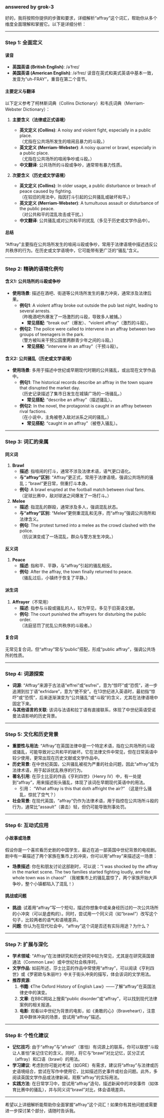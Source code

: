 ### answered by grok-3
好的，我将按照你提供的步骤和要求，详细解析“affray”这个词汇，帮助你从多个维度全面理解和掌握它。以下是详细分析：

---

### **Step 1: 全面定义**

#### **读音**
- **英国英语 (British English)**: /əˈfreɪ/
- **美国英语 (American English)**: /əˈfreɪ/
读音在英式和美式英语中基本一致，发音为“uh-FRAY”，重音在第二个音节。

#### **主要定义与翻译**
以下定义参考了柯林斯词典（Collins Dictionary）和韦氏词典（Merriam-Webster Dictionary）：

1. **主要含义（法律或正式语境）**  
   - **英文定义 (Collins)**: A noisy and violent fight, especially in a public place.  
     （尤指在公共场所发生的喧闹且暴力的斗殴。）  
   - **英文定义 (Merriam-Webster)**: A noisy quarrel or brawl, especially in a public place.  
     （尤指在公共场所的喧闹争吵或斗殴。）  
   - **中文翻译**: 公共场所的斗殴或争吵，通常带有暴力性质。  

2. **次要含义（历史或文学语境）**  
   - **英文定义 (Collins)**: In older usage, a public disturbance or breach of peace caused by fighting.  
     （在较旧的用法中，指因打斗引起的公共骚乱或破坏和平。）  
   - **英文定义 (Merriam-Webster)**: A tumultuous assault or disturbance of the public peace.  
     （对公共和平的混乱攻击或干扰。）  
   - **中文翻译**: 公共骚乱或对公共和平的扰乱（多见于历史或文学作品中）。  

#### **总结**
“Affray”主要指在公共场所发生的喧闹斗殴或争吵，常用于法律语境中描述违反公共秩序的行为。在历史或文学语境中，它可能带有更广泛的“骚乱”含义。  

---

### **Step 2: 精确的语境化例句**

#### **含义1: 公共场所的斗殴或争吵**
- **使用场景**: 描述在酒吧、街道等公共场所发生的暴力冲突，通常涉及法律后果。  
  - **例句1**: A violent affray broke out outside the pub last night, leading to several arrests.  
    （昨晚酒吧外爆发了一场激烈的斗殴，导致多人被捕。）  
    - **常见搭配**: “break out”（爆发）、“violent affray”（激烈的斗殴）。  
  - **例句2**: The police were called to intervene in an affray between two groups of teenagers in the park.  
    （警方被叫来干预公园里两群青少年之间的斗殴。）  
    - **常见搭配**: “intervene in an affray”（干预斗殴）。  

#### **含义2: 公共骚乱（历史或文学语境）**
- **使用场景**: 多用于描述中世纪或早期现代时期的公共骚乱，或出现在文学作品中。  
  - **例句1**: The historical records describe an affray in the town square that disrupted the market day.  
    （历史记录描述了集市日发生在城镇广场的一场骚乱。）  
    - **常见搭配**: “describe an affray”（描述骚乱）。  
  - **例句2**: In the novel, the protagonist is caught in an affray between rival factions.  
    （在小说中，主角被卷入敌对派系之间的骚乱。）  
    - **常见搭配**: “caught in an affray”（被卷入骚乱）。  

---

### **Step 3: 词汇的亲属**

#### **同义词**
1. **Brawl**  
   - **描述**: 指喧闹的打斗，通常不涉及法律术语，语气更口语化。  
   - **与“affray”区别**: “Affray”更正式，常用于法律语境，强调公共场所的骚乱；“brawl”更日常，侧重打斗本身。  
   - **例句**: A brawl erupted at the football match between rival fans.  
     （足球比赛中，敌对球迷之间爆发了一场打斗。）  
2. **Melee**  
   - **描述**: 指混乱的群殴，通常涉及多人，强调混乱状态。  
   - **与“affray”区别**: “Melee”更侧重混乱和无序，而“affray”强调公共场所和法律含义。  
   - **例句**: The protest turned into a melee as the crowd clashed with the police.  
     （抗议演变成了一场混乱，群众与警方发生冲突。）  

#### **反义词**
1. **Peace**  
   - **描述**: 指和平、平静，与“affray”引起的骚乱相反。  
   - **例句**: After the affray, the town finally returned to peace.  
     （骚乱过后，小镇终于恢复了平静。）  

#### **派生词**
1. **Affrayer**（不常用）  
   - **描述**: 指参与斗殴或骚乱的人，较为罕见，多见于旧英语文献。  
   - **例句**: The court punished the affrayers for disturbing the public order.  
     （法庭惩罚了扰乱公共秩序的斗殴者。）  

#### **复合词**
无常见复合词，但“affray”常与“public”搭配，形成“public affray”，强调公共场所的性质。

---

### **Step 4: 词源探索**

- **词源**: “Affray”来源于古法语“effrei”或“esfrei”，意为“惊吓”或“恐慌”，进一步追溯到拉丁语“exfridare”，意为“使不安”。在13世纪进入英语时，最初指“惊吓”或“恐慌”，后来逐渐演变为“公共骚乱”或“斗殴”的含义，尤其在法律语境中固定下来。  
- **与其他语言的关联**: 该词与法语和拉丁语有直接联系，体现了中世纪英语受诺曼法语影响的历史背景。  

---

### **Step 5: 文化和历史背景**

- **重要性与用法**: “Affray”在英国法律中是一个特定术语，指在公共场所的斗殴或骚乱，可能导致对公共和平的破坏。它在法律文件中常见，但在日常英语中较少使用，更常出现在历史文献或文学作品中。  
- **历史背景**: 在中世纪英国，公共骚乱被视为严重的社会问题，因此“affray”成为法律术语，用于起诉扰乱秩序的行为。  
- **著名引用**: 在莎士比亚的作品《亨利四世》（Henry IV）中，有一处提到“affray”，用来描述街头骚乱，体现了该词在早期现代英语中的用法。  
  - 引用： “What affray is this that doth affright the air?” （这是什么骚乱，惊扰了空气？）  
- **社会背景**: 在现代英国，“affray”仍作为法律术语，用于指控在公共场所斗殴的行为，通常比“assault”（袭击）轻，但仍可能导致刑事处罚。  

---

### **Step 6: 互动式应用**

#### **小故事或场景**
假设你是一个喜欢看历史剧的中国学生，最近在追一部英国中世纪背景的电视剧。剧中有一幕描述了两个家族在集市上的冲突，你可以用“affray”来描述这一场景：  
- **场景描述**: 你在和朋友讨论这部剧时，可以说：“I was shocked by the affray in the market scene. The two families started fighting loudly, and the whole town was in chaos!” （我被集市上的骚乱震惊了，两个家族开始大声争吵，整个小镇都陷入了混乱！）  

#### **挑战或问题**
- **挑战**: 试着用“affray”写一个短句，描述你想象中或亲身经历过的一次公共场所的小冲突（可以是虚构的）。同时，尝试用一个同义词（如“brawl”）改写这个句子，比较两者的语气和语境差异。  
- **问题**: 你认为在现代社会中，“affray”这个词是否还有实际用途？为什么？  

---

### **Step 7: 扩展与深化**

- **学术领域**: “Affray”在法律研究和历史研究中较为常见，尤其是在研究英国普通法（Common Law）或中世纪社会秩序时。  
- **文学作品**: 如前所述，莎士比亚的作品中常使用“affray”，可以阅读《亨利四世》或《罗密欧与朱丽叶》中关于街头冲突的描写，体会该词的文学用法。  
- **推荐资源**:  
  1. **书籍**: 《The Oxford History of English Law》——了解“affray”在英国法律史中的演变。  
  2. **文章**: 在BBC网站上搜索“public disorder”或“affray”，可以找到现代法律案例的相关报道。  
  3. **电影**: 观看以中世纪为背景的电影，如《勇敢的心》（Braveheart），注意其中群体冲突的场景，尝试用“affray”描述。  

---

### **Step 8: 个性化建议**

- **记忆技巧**: 由于“affray”与“afraid”（害怕）有词源上的联系，你可以联想“斗殴让人害怕”来记住它的含义。同时，将它与“brawl”对比记忆，区分正式（affray）和口语（brawl）的用法。  
- **学习建议**: 考虑到你可能对考试（如GRE）有需求，建议将“affray”与法律或历史语境结合，尝试在写作中使用它，比如描述历史事件或社会问题。此外，多阅读英国文学作品或法律新闻，观察“affray”的实际用法。  
- **实践方法**: 在日常学习中，尝试用“affray”造句，描述新闻中的冲突事件（如体育比赛中的骚乱），并与同义词“brawl”对比，体会语境差异。  

---

希望以上详细解析能帮助你全面掌握“affray”这个词汇！如果你有其他问题或需要进一步探讨某个部分，请随时告诉我。